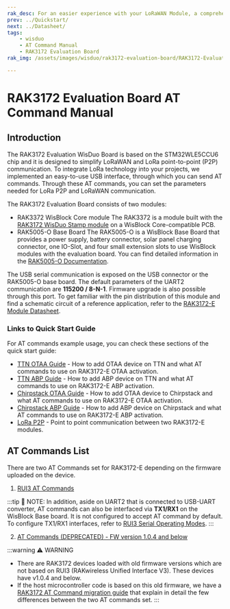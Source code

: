 ```yaml
---
rak_desc: For an easier experience with your LoRaWAN Module, a comprehensive list of commands for the LoRa P2P and LoRaWAN communication is provided. A serial communication interface is also presented for the two-way communication of the RAK3172 Evaluation Board.
prev: ../Quickstart/
next: ../Datasheet/
tags:
    - wisduo
    - AT Command Manual
    - RAK3172 Evaluation Board
rak_img: /assets/images/wisduo/rak3172-evaluation-board/RAK3172-Evaluation.png

---
```


# RAK3172 Evaluation Board AT Command Manual

## Introduction

The RAK3172 Evaluation WisDuo Board is based on the STM32WLE5CCU6 chip and it is designed to simplify LoRaWAN and LoRa point-to-point (P2P) communication. To integrate LoRa technology into your projects, we implemented an easy-to-use USB interface, through which you can send AT commands. Through these AT commands, you can set the parameters needed for LoRa P2P and LoRaWAN communication.

The RAK3172 Evaluation Board consists of two modules:
- RAK3372 WisBlock Core module
   The RAK3372 is a module built with the [RAK3172 WisDuo Stamp module](/Product-Categories/WisDuo/RAK3172-Evaluation-Board/Overview) on a WisBlock Core-compatible PCB.
- RAK5005-O Base Board
   The RAK5005-O is a WisBlock Base Board that provides a power supply, battery connector, solar panel charging connector, one IO-Slot, and four small extension slots to use WisBlock modules with the evaluation board. You can find detailed information in the [RAK5005-O Documentation](/Product-Categories/WisBlock/RAK5005-O/Overview).

The USB serial communication is exposed on the USB connector or the RAK5005-O base board. The default parameters of the UART2 communication are **115200 / 8-N-1**. Firmware upgrade is also possible through this port. To get familiar with the pin distribution of this module and find a schematic circuit of a reference application, refer to the [RAK3172-E Module Datasheet](/Product-Categories/WisDuo/RAK3172-Evaluation-Board/Datasheet).

### Links to Quick Start Guide

For AT commands example usage, you can check these sections of the quick start guide:

- [TTN OTAA Guide](/Product-Categories/WisDuo/RAK3172-Evaluation-Board/Quickstart/#ttn-otaa-device-registration) - How to add OTAA device on TTN and what AT commands to use on RAK3172-E OTAA activation.
- [TTN ABP Guide](/Product-Categories/WisDuo/RAK3172-Evaluation-Board/Quickstart/#ttn-abp-device-registration) - How to add ABP device on TTN and what AT commands to use on RAK3172-E ABP activation.
- [Chirpstack OTAA Guide](/Product-Categories/WisDuo/RAK3172-Evaluation-Board/Quickstart/#chirpstack-otaa-device-registration) - How to add OTAA device to Chirpstack and what AT commands to use on RAK3172-E OTAA activation.
- [Chirpstack ABP Guide](/Product-Categories/WisDuo/RAK3172-Evaluation-Board/Quickstart/#chirpstack-abp-device-registration) - How to add ABP device on Chirpstack and what AT commands to use on RAK3172-E ABP activation.
- [LoRa P2P](/Product-Categories/WisDuo/RAK3172-Evaluation-Board/Quickstart/#lora-p2p-mode) - Point to point communication between two RAK3172-E modules.


## AT Commands List

There are two AT Commands set for RAK3172-E depending on the firmware uploaded on the device.

1. <a href="/RUI3/Serial-Operating-Modes/AT-Command-Manual" target="_blank">RUI3 AT Commands</a>

:::tip 📝 NOTE:
In addition, aside on UART2 that is connected to USB-UART converter, AT commands can also be interfaced via **TX1/RX1** on the WisBlock Base board. It is not configured to accept AT command by default. To configure TX1/RX1 interfaces, refer to [RUI3 Serial Operating Modes](/RUI3/Serial-Operating-Modes/#rak-unified-interface-v3-rui3-serial-operating-modes).
:::

2. <a href="/Product-Categories/WisDuo/RAK3172-Evaluation-Board/Deprecated-AT-Command" target="_blank">AT Commands (DEPRECATED) - FW version 1.0.4 and below</a>

:::warning ⚠️ WARNING
- There are RAK3172 devices loaded with old firmware versions which are not based on RUI3 (RAKwireless Unified Interface V3). These devices have v1.0.4 and below.
- If the host microcontroller code is based on this old firmware, we have a [RAK3172 AT Command migration guide](https://docs.rakwireless.com/Knowledge-Hub/Learn/AT-Migration-Guide/) that explain in detail the few differences between the two AT commands set.
:::
